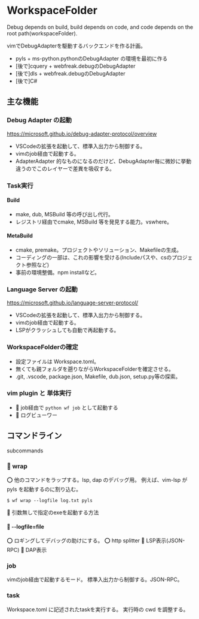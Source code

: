 # WorkspaceFolder

Debug depends on build, build depends on code, and code depends on the root path(workspaceFolder).

vimでDebugAdapterを駆動するバックエンドを作る計画。

* pyls + ms-python.pythonのDebugAdapter の環境を最初に作る
* [後で]cquery + webfreak.debugのDebugAdapter
* [後で]dls + webfreak.debugのDebugAdapter
* [後で]C#

## 主な機能

### Debug Adapter の起動

https://microsoft.github.io/debug-adapter-protocol/overview

* VSCodeの拡張を起動して、標準入出力から制御する。
* vimのjob経由で起動する。
* AdapterAdapter 的なものになるのだけど、DebugAdapter毎に微妙に挙動違うのでこのレイヤーで差異を吸収する。

### Task実行

#### Build
* make, dub, MSBuild 等の呼び出し代行。
* レジストリ経由でcmake, MSBuild 等を発見する能力。vswhere。

#### MetaBuild

* cmake, premake。プロジェクトやソリューション、Makefileの生成。
* コーディングの一部は、これの影響を受ける(Includeパスや、csのプロジェクト参照など)
* 事前の環境整備。npm installなど。

### Language Server の起動

https://microsoft.github.io/language-server-protocol/

* VSCodeの拡張を起動して、標準入出力から制御する。
* vimのjob経由で起動する。
* LSPがクラッシュしても自動で再起動する。

### WorkspaceFolderの確定

* 設定ファイルは Workspace.toml。
* 無くても親フォルダを遡りながらWorkspaceFolderを確定させる。
* .git, .vscode, package.json, Makefile, dub.json, setup.py等の探索。

### vim plugin と 単体実行

* 🔨 job経由で `python wf job` として起動する
* 🔨 ログビューワー

## コマンドライン

subcommands

### 🔨 wrap

⭕️ 他のコマンドをラップする。lsp, dap のデバッグ用。 例えば、vim-lsp が pyls を起動するのに割り込む。

`$ wf wrap --logfile log.txt pyls`

🔨 引数無しで指定のexeを起動する方法

#### 🔨 --logfile=file

⭕️ ロギングしてデバッグの助けにする。
⭕️ http splitter
🔨 LSP表示(JSON-RPC)
🔨 DAP表示

### job

vimのjob経由で起動するモード。
標準入出力から制御する。JSON-RPC。

### task

Workspace.toml に記述されたtaskを実行する。
実行時の cwd を調整する。

